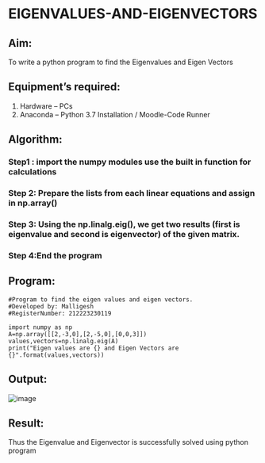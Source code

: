 # EIGENVALUES-AND-EIGENVECTORS
## Aim:
To write a python program to find the Eigenvalues and Eigen Vectors
## Equipment’s required:
1. 	Hardware – PCs
2. 	Anaconda – Python 3.7 Installation / Moodle-Code Runner
## Algorithm:
### Step1 : import the numpy modules use the built in function for calculations
### Step 2: Prepare the lists from each linear equations and assign in np.array()
### Step 3: Using the np.linalg.eig(),  we get two results (first is eigenvalue and second is eigenvector) of the given matrix.
### Step 4:End the program 

## Program:
```
#Program to find the eigen values and eigen vectors.
#Developed by: Malligesh
#RegisterNumber: 212223230119

import numpy as np
A=np.array([[2,-3,0],[2,-5,0],[0,0,3]])
values,vectors=np.linalg.eig(A)
print("Eigen values are {} and Eigen Vectors are {}".format(values,vectors))
```
## Output:
![image](https://github.com/user-attachments/assets/218fb2f4-a7de-4234-b91f-12af12cf6938)

## Result:
Thus the Eigenvalue and Eigenvector is successfully solved using python program
